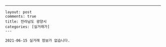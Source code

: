---
    layout: post
    comments: true
    title: 전라남도 광양시
    categories: [실거래가]
    ---

    2021-06-15 실거래 정보가 없습니다.

    